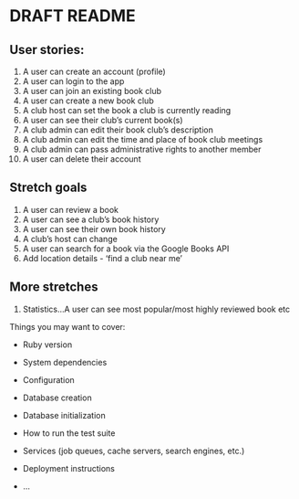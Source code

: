 # DRAFT README

## User stories:

1. A user can create an account (profile)
2. A user can login to the app
3. A user can join an existing book club
4. A user can create a new book club
5. A club host can set the book a club is currently reading
6. A user can see their club’s current book(s)
7. A club admin can edit their book club’s description
8. A club admin can edit the time and place of book club meetings
9. A club admin can pass administrative rights to another member
10. A user can delete their account

## Stretch goals

1. A user can review a book
2. A user can see a club’s book history
3. A user can see their own book history
4. A club’s host can change
5. A user can search for a book via the Google Books API
6. Add location details - ‘find a club near me’

## More stretches

1. Statistics…A user can see most popular/most highly reviewed book etc

Things you may want to cover:

- Ruby version

- System dependencies

- Configuration

- Database creation

- Database initialization

- How to run the test suite

- Services (job queues, cache servers, search engines, etc.)

- Deployment instructions

- ...
